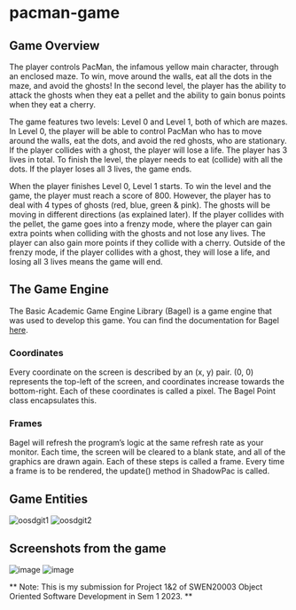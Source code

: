 # pacman-game

## Game Overview

The player controls PacMan, the infamous yellow main character, through an enclosed maze. To win, move around the walls, eat all the dots in the maze, and avoid the ghosts! In the second level, the player has the ability to attack the ghosts when they eat a pellet and the ability to gain bonus points when they eat a cherry.

The game features two levels: Level 0 and Level 1, both of which are mazes. In Level 0, the player will be able to control PacMan who has to move around the walls, eat the dots, and avoid the red ghosts, who are stationary. If the player collides with a ghost, the player will lose a life. The player has 3 lives in total. To finish the level, the player needs to eat (collide) with all the dots. If the player loses all 3 lives, the game ends. 

When the player finishes Level 0, Level 1 starts. To win the level and the game, the player must reach a score of 800. However, the player has to deal with 4 types of ghosts (red, blue, green & pink). The ghosts will be moving in different directions (as explained later). If the player collides with the pellet, the game goes into a frenzy mode, where the player can gain extra points when colliding with the ghosts and not lose any lives. The player can also gain more points if they collide with a cherry. Outside of the frenzy mode, if the player collides with a ghost, they will lose a life, and losing all 3 lives means the game will end.

## The Game Engine

The Basic Academic Game Engine Library (Bagel) is a game engine that was used to develop this game. You can find the documentation for Bagel [here](https://people.eng.unimelb.edu.au/mcmurtrye/bagel-doc/).

### Coordinates

Every coordinate on the screen is described by an (x, y) pair. (0, 0) represents the top-left of the screen, and coordinates increase towards the bottom-right. Each of these coordinates is called a pixel. The Bagel Point class encapsulates this.

### Frames

Bagel will refresh the program’s logic at the same refresh rate as your monitor. Each time, the screen will be cleared to a blank state, and all of the graphics are drawn again. Each of these steps is called a frame. Every time a frame is to be rendered, the update() method in ShadowPac is called. 

## Game Entities

![oosdgit1](https://github.com/mithracodes/pacman-game/assets/95140934/a652562f-626c-4202-969b-bd526adbf3d6)
![oosdgit2](https://github.com/mithracodes/pacman-game/assets/95140934/16fdb573-8a01-43cd-b6d7-415fa80095cd)

## Screenshots from the game

![image](https://github.com/mithracodes/pacman-game/assets/95140934/ee2f4725-adc8-4cba-9a1d-0d6f8bdbab67)
![image](https://github.com/mithracodes/pacman-game/assets/95140934/28ea64d0-7b78-4899-b7bc-5a54c5cd3485)

** Note: This is my submission for Project 1&2 of SWEN20003 Object Oriented Software Development in Sem 1 2023. **
